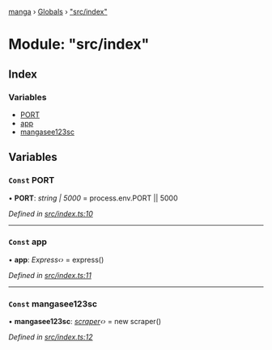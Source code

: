[manga](../README.md) › [Globals](../globals.md) › ["src/index"](_src_index_.md)

# Module: "src/index"

## Index

### Variables

* [PORT](_src_index_.md#const-port)
* [app](_src_index_.md#const-app)
* [mangasee123sc](_src_index_.md#const-mangasee123sc)

## Variables

### `Const` PORT

• **PORT**: *string | 5000* = process.env.PORT || 5000

*Defined in [src/index.ts:10](https://github.com/tushar1210/manga-node/blob/a6fc0c4/src/index.ts#L10)*

___

### `Const` app

• **app**: *Express‹›* = express()

*Defined in [src/index.ts:11](https://github.com/tushar1210/manga-node/blob/a6fc0c4/src/index.ts#L11)*

___

### `Const` mangasee123sc

• **mangasee123sc**: *[scraper](../classes/_src_scrapper_mangasee123_.scraper.md)‹›* = new scraper()

*Defined in [src/index.ts:12](https://github.com/tushar1210/manga-node/blob/a6fc0c4/src/index.ts#L12)*
